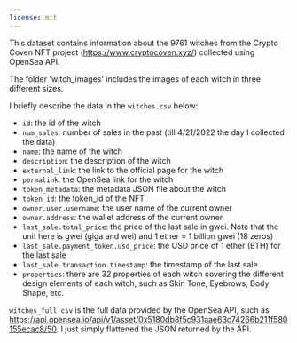 ```yaml
---
license: mit
---
```

This dataset contains information about the 9761 witches from the Crypto Coven NFT project (https://www.cryptocoven.xyz/) collected using OpenSea API. 

The folder 'witch_images' includes the images of each witch in three different sizes.

I briefly describe the data in the `witches.csv` below:

- `id`: the id of the witch
- `num_sales`: number of sales in the past (till 4/21/2022 the day I collected the data)
- `name`: the name of the witch
- `description`: the description of the witch
- `external_link`: the link to the official page for the witch
- `permalink`: the OpenSea link for the witch
- `token_metadata`: the metadata JSON file about the witch
- `token_id`: the token_id of the NFT
- `owner.user.username`: the user name of the current owner
- `owner.address`: the wallet address of the current owner
- `last_sale.total_price`: the price of the last sale in gwei. Note that the unit here is gwei (giga and wei) and 1 ether = 1 billion gwei (18 zeros)
- `last_sale.payment_token.usd_price`: the USD price of 1 ether (ETH) for the last sale
- `last_sale.transaction.timestamp`: the timestamp of the last sale
- `properties`: there are 32 properties of each witch covering the different design elements of each witch, such as Skin Tone,  Eyebrows, Body Shape, etc. 


`witches_full.csv` is the full data provided by the OpenSea API, such as https://api.opensea.io/api/v1/asset/0x5180db8f5c931aae63c74266b211f580155ecac8/50. I just simply flattened the JSON returned by the API.